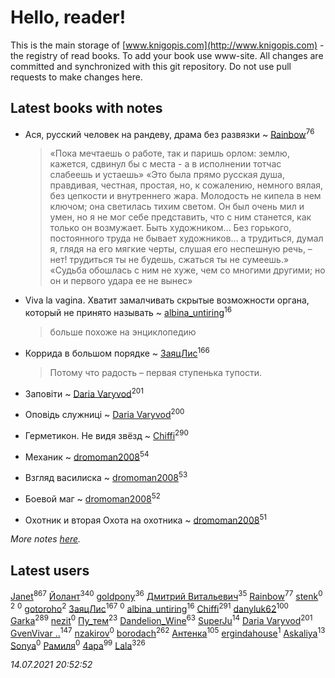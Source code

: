 # Hello, reader!
This is the main storage of [www.knigopis.com](http://www.knigopis.com) - the registry of read books.
To add your book use www-site. All changes are committed and synchronized with this git repository.
Do not use pull requests to make changes here.


## Latest books with notes
* Ася, русский человек на рандеву, драма без развязки ~ [Rainbow](users/109/109787328219839805802-google)<sup>76</sup>
    > «Пока мечтаешь о работе, так и паришь орлом: землю, кажется, сдвинул бы с места - а в исполнении тотчас слабеешь и устаешь»
    > «Это была прямо русская душа, правдивая, честная, простая, но, к сожалению, немного вялая, без цепкости и внутреннего жара. Молодость не кипела в нем ключом; она светилась тихим светом. Он был очень мил и умен, но я не мог себе представить, что с ним станется, как только он возмужает. Быть художником… Без горького, постоянного труда не бывает художников… а трудиться, думал я, глядя на его мягкие черты, слушая его неспешную речь, – нет! трудиться ты не будешь, сжаться ты не сумеешь.»
    > «Судьба обошлась с ним не хуже, чем со многими другими; но он и первого удара ее не вынес»

* Viva la vagina. Хватит замалчивать скрытые возможности органа, который не принято называть ~ [albina_untiring](users/257/2579695-vkontakte)<sup>16</sup>
    > больше похоже на энциклопедию

* Коррида  в большом порядке ~ [ЗаяцЛис](users/112/112388384595246311466-google)<sup>166</sup>
    > Потому что радость – первая ступенька тупости.

* Заповіти ~ [Daria Varyvod](users/829/829893410524253-facebook)<sup>201</sup>

* Оповідь служниці ~ [Daria Varyvod](users/829/829893410524253-facebook)<sup>200</sup>

* Герметикон. Не видя звёзд ~ [Chiffi](users/105/105831994080785626680-google)<sup>290</sup>

* Механик ~ [dromoman2008](users/444/44461886-yandex)<sup>54</sup>

* Взгляд василиска ~ [dromoman2008](users/444/44461886-yandex)<sup>53</sup>

* Боевой маг ~ [dromoman2008](users/444/44461886-yandex)<sup>52</sup>

* Охотник и вторая Охота на охотника ~ [dromoman2008](users/444/44461886-yandex)<sup>51</sup>


_More notes [here](latest_books_with_notes.md)._


## Latest users
[Janet](users/108/108113656204404967440-google)<sup>867</sup> 
[Йолант](users/104/104690883692185089260-google)<sup>340</sup> 
[goldpony](users/445/445613750-yandex)<sup>36</sup> 
[Дмитрий Витальевич](users/116/116650782618177766821-googleplus)<sup>35</sup> 
[Rainbow](users/109/109787328219839805802-google)<sup>77</sup> 
[stenk](users/355/3556151164432717-facebook)<sup>0</sup> 
[](users/880/880015719-yandex)<sup>2</sup> 
[](users/158/15831034236773408786-mailru)<sup>0</sup> 
[gotoroho](users/917/917342266-yandex)<sup>2</sup> 
[ЗаяцЛис](users/112/112388384595246311466-google)<sup>167</sup> 
[](users/101/101179637838670611102-google)<sup>0</sup> 
[albina_untiring](users/257/2579695-vkontakte)<sup>16</sup> 
[Chiffi](users/105/105831994080785626680-google)<sup>291</sup> 
[danyluk62](users/374/374149854-vkontakte)<sup>100</sup> 
[Garka](users/115/115753719718250012620-google)<sup>289</sup> 
[nezit](users/333/33343845-vkontakte)<sup>0</sup> 
[Пу_тем](users/344/3448154788585127-facebook)<sup>23</sup> 
[Dandelion_Wine](users/586/58602788-vkontakte)<sup>63</sup> 
[SuperJu](users/791/791518651-soundcloud)<sup>14</sup> 
[Daria Varyvod](users/829/829893410524253-facebook)<sup>201</sup> 
[GvenVivar ..](users/158/158266434925901-facebook)<sup>147</sup> 
[nzakirov](users/107/107015185865743977724-google)<sup>0</sup> 
[borodach](users/157/15706320-vkontakte)<sup>262</sup> 
[Антенка](users/118/118158645037334943900-google)<sup>105</sup> 
[ergindahouse](users/362/362555681-vkontakte)<sup>1</sup> 
[Askaliya](users/326/326783541-vkontakte)<sup>13</sup> 
[Sonya](users/107/107611652965676430384-google)<sup>0</sup> 
[Рамиля](users/106/106525547149695326212-google)<sup>0</sup> 
[4apa](users/117/117392596378069249667-google)<sup>99</sup> 
[Lala](users/761/76187635-vkontakte)<sup>326</sup> 


_14.07.2021 20:52:52_
